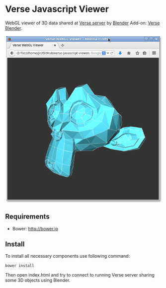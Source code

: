 Verse Javascript Viewer
=======================

WebGL viewer of 3D data shared at [Verse server](https://github.com/verse/verse) by [Blender](http://www.blender.org) Add-on: [Verse Blender](https://github.com/verse/verse-blender).

![Verse WebGL Viewver screenshot](/screenshots/verse_webgl_viewer.png "Verse WebGL Viewer screenshot")

Requirements
------------

* Bower: http://bower.io

Install
-------

To install all necessary components use following command:

    bower install

Then open index.html and try to connect to running Verse server sharing some 3D objects using Blender.
